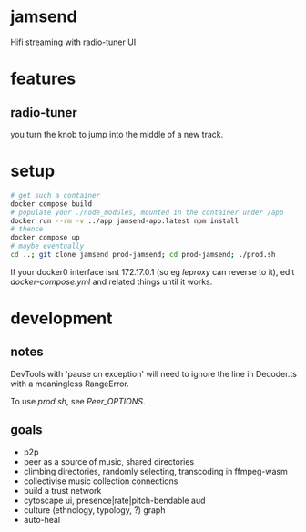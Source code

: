 # jamsend

Hifi streaming with radio-tuner UI

# features

## radio-tuner

you turn the knob to jump into the middle of a new track.

# setup

```bash
# get such a container
docker compose build
# populate your ./node_modules, mounted in the container under /app
docker run --rm -v .:/app jamsend-app:latest npm install
# thence
docker compose up
# maybe eventually
cd ..; git clone jamsend prod-jamsend; cd prod-jamsend; ./prod.sh
```

If your docker0 interface isnt 172.17.0.1 (so eg _leproxy_ can reverse to it), edit *docker-compose.yml* and related things until it works.

# development

## notes

DevTools with 'pause on exception' will need to ignore the line in Decoder.ts with a meaningless RangeError.

To use *prod.sh*, see *Peer_OPTIONS*.

## goals

- p2p
- peer as a source of music, shared directories
- climbing directories, randomly selecting, transcoding in ffmpeg-wasm
- collectivise music collection connections
- build a trust network
- cytoscape ui, presence|rate|pitch-bendable aud
- culture (ethnology, typology, ?) graph
- auto-heal
